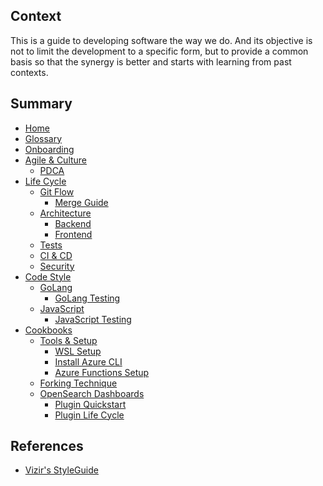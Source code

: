 ## Context
This is a guide to developing software the way we do.
And its objective is not to limit the development to a specific form, but to provide a common basis so that the synergy is better and starts with learning from past contexts.

## Summary
<!-- in GitHub Wiki each file name (page name) is an anchor. Make sure you have no duplicates -->
- [Home](Home)
- [Glossary](Glossary)
- [Onboarding](Onboarding)
- [Agile & Culture](Agile-&-Culture)
  - [PDCA](PDCA)
- [Life Cycle](Life-Cycle)
  - [Git Flow](Git-Flow)
    - [Merge Guide](Merge-Guide)
  - [Architecture](Architecture)
    - [Backend](Backend-Design)
    - [Frontend](Frontend-Design)
  - [Tests](Tests)
  - [CI & CD](CI-&-CD)
  - [Security](Security)
- [Code Style](Code-Style)
  - [GoLang](GoLang)
    - [GoLang Testing](GoLang-Testing)
  - [JavaScript](JavaScript)
    - [JavaScript Testing](JavaScript-Testing)
- [Cookbooks](Cookbooks)
  - [Tools & Setup](Tools-&-Setup)
    - [WSL Setup](WSL-Setup)
    - [Install Azure CLI](Install-Azure-CLI)
    - [Azure Functions Setup](Azure-Functions-Setup)
  - [Forking Technique](Forking-Technique)
  - [OpenSearch Dashboards](OpenSearch-Dashboards)
    - [Plugin Quickstart](Plugin-Quickstart)
    - [Plugin Life Cycle](Plugin-Life-Cycle)

## References
- [Vizir's StyleGuide](https://github.com/Vizir/styleguide)
